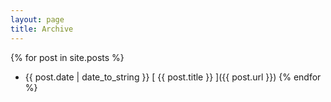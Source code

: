 ```yaml
---
layout: page
title: Archive
---
```



{% for post in site.posts %}
  * {{ post.date | date_to_string }} [ {{ post.title }} ]({{ post.url }})
{% endfor %}